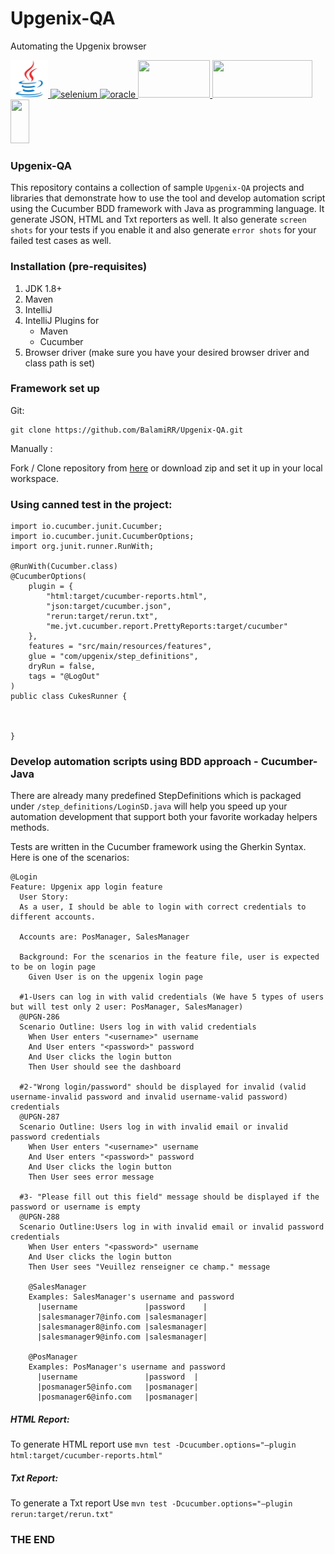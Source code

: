 # Upgenix-QA
Automating the Upgenix browser
<p align="left"> 

<a href="https://www.java.com" target="_blank" rel="noreferrer"> 
  <img src="https://raw.githubusercontent.com/devicons/devicon/master/icons/java/java-original.svg" alt="java" width="60" height="60"/> 
</a> 

<a href="https://www.selenium.dev" target="_blank" rel="noreferrer">
  <img src="https://selenium.dev/images/selenium_logo_square_green.png" alt="selenium" width="60" height="60"/> 
</a>    

<a href="https://www.oracle.com/" target="_blank" rel="noreferrer"> 
  <img src="https://lisacrispin.com/wp-content/uploads/2019/01/Screen-Shot-2019-01-17-at-12.13.33-PM.png" alt="oracle" width="60" height="60"/> 
</a>

<a href="https://encrypted-tbn0.gstatic.com/images?q=tbn:ANd9GcSPEOYG6Ap6vFoqv5bNXkDvnCa1yAqbDr_f_YQhXa97QwYXvNqWIvnCzpFJJz1ZwcLrwbM&usqp=CAU" rel="noreferrer">
  <img src="https://www.codeaffine.com/wp-content/uploads/2016/02/junit-lambda.png" width="115" height="60"/> 
</a> 
<a href="https://encrypted-tbn0.gstatic.com/images?q=tbn:ANd9GcSPEOYG6Ap6vFoqv5bNXkDvnCa1yAqbDr_f_YQhXa97QwYXvNqWIvnCzpFJJz1ZwcLrwbM&usqp=CAU" rel="noreferrer">
  <img src="https://i0.wp.com/invotra.com/wp-content/uploads/2019/09/jira_software_logo-e1571063680300.png?fit=768%2C216&ssl=1" width="160" height="60"/> 
</a> 
<a href="https://encrypted-tbn0.gstatic.com/images?q=tbn:ANd9GcSPEOYG6Ap6vFoqv5bNXkDvnCa1yAqbDr_f_YQhXa97QwYXvNqWIvnCzpFJJz1ZwcLrwbM&usqp=CAU" rel="noreferrer">
  <img src="https://upload.wikimedia.org/wikipedia/commons/thumb/e/e9/Jenkins_logo.svg/1200px-Jenkins_logo.svg.png" width="30" height="70"/> 
</a> 
</p>


### Upgenix-QA

This repository contains a collection of sample `Upgenix-QA` projects and libraries that demonstrate how to
use the tool and develop automation script using the Cucumber BDD framework with Java as programming language.
It generate JSON, HTML and Txt reporters as well. It also generate `screen shots` for your tests if you enable it and
also generate `error shots` for your failed test cases as well.

### Installation (pre-requisites)

1. JDK 1.8+ 
2. Maven 
3. IntelliJ
4. IntelliJ Plugins for
    - Maven
    - Cucumber
5. Browser driver (make sure you have your desired browser driver and class path is set)

### Framework set up

Git:

    git clone https://github.com/BalamiRR/Upgenix-QA.git
 
Manually :

Fork / Clone repository from [here](https://github.com/BalamiRR/Upgenix-QA/archive/main.zip) or download zip and set
it up in your local workspace.



### Using canned test in the project:


```
import io.cucumber.junit.Cucumber;
import io.cucumber.junit.CucumberOptions;
import org.junit.runner.RunWith;

@RunWith(Cucumber.class)
@CucumberOptions(
    plugin = {
        "html:target/cucumber-reports.html",
        "json:target/cucumber.json",
        "rerun:target/rerun.txt",
        "me.jvt.cucumber.report.PrettyReports:target/cucumber"
    },
    features = "src/main/resources/features",
    glue = "com/upgenix/step_definitions",
    dryRun = false,
    tags = "@LogOut"
)
public class CukesRunner {



}
```

### Develop automation scripts using BDD approach - Cucumber-Java

There are already many predefined StepDefinitions which is packaged under `/step_definitions/LoginSD.java` will help you speed
up your automation development that support both your favorite workaday helpers methods.

Tests are written in the Cucumber framework using the Gherkin Syntax.
Here is one of the scenarios:

```
@Login
Feature: Upgenix app login feature
  User Story:
  As a user, I should be able to login with correct credentials to different accounts.

  Accounts are: PosManager, SalesManager

  Background: For the scenarios in the feature file, user is expected to be on login page
    Given User is on the upgenix login page

  #1-Users can log in with valid credentials (We have 5 types of users but will test only 2 user: PosManager, SalesManager)
  @UPGN-286
  Scenario Outline: Users log in with valid credentials
    When User enters "<username>" username
    And User enters "<password>" password
    And User clicks the login button
    Then User should see the dashboard
  
  #2-"Wrong login/password" should be displayed for invalid (valid username-invalid password and invalid username-valid password) credentials
  @UPGN-287
  Scenario Outline: Users log in with invalid email or invalid password credentials
    When User enters "<username>" username
    And User enters "<password>" password
    And User clicks the login button
    Then User sees error message
    
  #3- "Please fill out this field" message should be displayed if the password or username is empty
  @UPGN-288
  Scenario Outline:Users log in with invalid email or invalid password credentials
    When User enters "<password>" username
    And User clicks the login button
    Then User sees "Veuillez renseigner ce champ." message

    @SalesManager
    Examples: SalesManager's username and password
      |username               |password    |
      |salesmanager7@info.com |salesmanager|
      |salesmanager8@info.com |salesmanager|
      |salesmanager9@info.com |salesmanager|
      
    @PosManager
    Examples: PosManager's username and password
      |username               |password  |
      |posmanager5@info.com   |posmanager|
      |posmanager6@info.com   |posmanager|
```


##### HTML Report:

To generate HTML report use  `mvn test -Dcucumber.options="–plugin html:target/cucumber-reports.html"`

##### Txt Report:

To generate a Txt report Use `mvn test -Dcucumber.options="–plugin rerun:target/rerun.txt"`


### THE END

